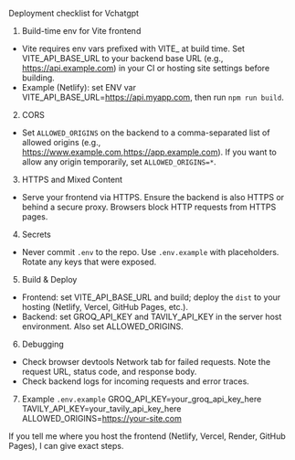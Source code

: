 Deployment checklist for Vchatgpt

1) Build-time env for Vite frontend
- Vite requires env vars prefixed with VITE_ at build time. Set VITE_API_BASE_URL to your backend base URL (e.g., https://api.example.com) in your CI or hosting site settings before building.
- Example (Netlify): set ENV var VITE_API_BASE_URL=https://api.myapp.com, then run `npm run build`.

2) CORS
- Set `ALLOWED_ORIGINS` on the backend to a comma-separated list of allowed origins (e.g., https://www.example.com,https://app.example.com). If you want to allow any origin temporarily, set `ALLOWED_ORIGINS=*`.

3) HTTPS and Mixed Content
- Serve your frontend via HTTPS. Ensure the backend is also HTTPS or behind a secure proxy. Browsers block HTTP requests from HTTPS pages.

4) Secrets
- Never commit `.env` to the repo. Use `.env.example` with placeholders. Rotate any keys that were exposed.

5) Build & Deploy
- Frontend: set VITE_API_BASE_URL and build; deploy the `dist` to your hosting (Netlify, Vercel, GitHub Pages, etc.).
- Backend: set GROQ_API_KEY and TAVILY_API_KEY in the server host environment. Also set ALLOWED_ORIGINS.

6) Debugging
- Check browser devtools Network tab for failed requests. Note the request URL, status code, and response body.
- Check backend logs for incoming requests and error traces.

7) Example `.env.example`
GROQ_API_KEY=your_groq_api_key_here
TAVILY_API_KEY=your_tavily_api_key_here
ALLOWED_ORIGINS=https://your-site.com

If you tell me where you host the frontend (Netlify, Vercel, Render, GitHub Pages), I can give exact steps.
